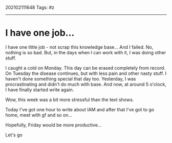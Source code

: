 202102111648
Tags: #z 

---
# I have one job...

I have one little job - not scrap this knowledge base... And I failed. No, nothing is so bad. But, in the days when I can work with it, I was doing other stuff.

I caught a cold on Monday. This day can be erased completely from record. On Tuesday the disease continues, but with less pain and other nasty stuff. I haven't done something special that day too. Yesterday, I was procrastinating and didn't do much with base. And now, at around 5 o'clock, I have finally started write again.

Wow, this week was a bit more stressful than the text shows.

Today I've got one hour to write about IAM and after that I've got to go home, meet with gf and so on...

Hopefully, Friday would be more productive...

Let's go